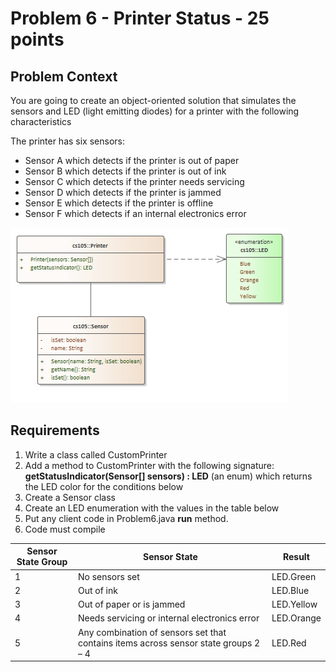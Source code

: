 # Problem 6 - Printer Status - 25 points

## Problem Context

You are going to create an object-oriented solution that simulates the sensors and LED (light emitting diodes) for a printer with the following characteristics

The printer has six sensors: 

- Sensor A which detects if the printer is out of paper
- Sensor B which detects if the printer is out of ink
- Sensor C which detects if the printer needs servicing
- Sensor D which detects if the printer is jammed
- Sensor E which detects if the printer is offline
- Sensor F which detects if an internal electronics error

![](images/custom-printer.png)

## Requirements

1. Write a class called CustomPrinter
2. Add a method to CustomPrinter with the following signature: **getStatusIndicator(Sensor[] sensors) : LED**  (an enum) which returns the LED color for the conditions below
3. Create a Sensor class
4. Create an LED enumeration with the values in the table below  
5. Put any client code in Problem6.java **run** method.
6. Code must compile

| **Sensor  State Group** | **Sensor  State**                                            | **Result** |
| ----------------------- | ------------------------------------------------------------ | ---------- |
| 1                       | No sensors set                                               | LED.Green  |
| 2                       | Out of ink                                                   | LED.Blue   |
| 3                       | Out of paper or is jammed                                    | LED.Yellow |
| 4                       | Needs servicing or internal  electronics error               | LED.Orange |
| 5                       | Any combination of sensors set that  contains items across sensor state groups 2 – 4 | LED.Red    |